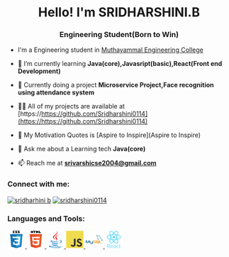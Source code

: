 <h1 align="center">Hello! I'm SRIDHARSHINI.B</h1>
<h3 align="center">Engineering Student(Born to Win)</h3>

- I'm a Engineering student in [Muthayammal Engineering College](https://mec.edu.in)

- 🌱 I’m currently learning **Java(core),Javasript(basic),React(Front end Development)**

- 🤝 Currently doing a project **Microservice Project,Face recognition using attendance system**

- 👨‍💻 All of my projects are available at [https://https://github.com/Sridharshini0114](https://https://github.com/Sridharshini0114)

- 📝 My Motivation Quotes is [Aspire to Inspire](Aspire to Inspire)

- 💬 Ask me about a Learning tech **Java(core)**

- 📫 Reach me at **srivarshicse2004@gmail.com**

<h3 align="left">Connect with me:</h3>
<p align="left">
<a href="https://linkedin.com/in/sridharhini b" target="blank"><img align="center" src="https://raw.githubusercontent.com/rahuldkjain/github-profile-readme-generator/master/src/images/icons/Social/linked-in-alt.svg" alt="sridharhini b" height="30" width="40" /></a>
<a href="https://www.hackerrank.com/sridharshini0114" target="blank"><img align="center" src="https://raw.githubusercontent.com/rahuldkjain/github-profile-readme-generator/master/src/images/icons/Social/hackerrank.svg" alt="sridharshini0114" height="30" width="40" /></a>
</p>

<h3 align="left">Languages and Tools:</h3>
<p align="left"> <a href="https://www.w3schools.com/css/" target="_blank" rel="noreferrer"> <img src="https://raw.githubusercontent.com/devicons/devicon/master/icons/css3/css3-original-wordmark.svg" alt="css3" width="40" height="40"/> </a> <a href="https://www.w3.org/html/" target="_blank" rel="noreferrer"> <img src="https://raw.githubusercontent.com/devicons/devicon/master/icons/html5/html5-original-wordmark.svg" alt="html5" width="40" height="40"/> </a> <a href="https://www.java.com" target="_blank" rel="noreferrer"> <img src="https://raw.githubusercontent.com/devicons/devicon/master/icons/java/java-original.svg" alt="java" width="40" height="40"/> </a> <a href="https://developer.mozilla.org/en-US/docs/Web/JavaScript" target="_blank" rel="noreferrer"> <img src="https://raw.githubusercontent.com/devicons/devicon/master/icons/javascript/javascript-original.svg" alt="javascript" width="40" height="40"/> </a> <a href="https://www.mysql.com/" target="_blank" rel="noreferrer"> <img src="https://raw.githubusercontent.com/devicons/devicon/master/icons/mysql/mysql-original-wordmark.svg" alt="mysql" width="40" height="40"/> </a> <a href="https://reactjs.org/" target="_blank" rel="noreferrer"> <img src="https://raw.githubusercontent.com/devicons/devicon/master/icons/react/react-original-wordmark.svg" alt="react" width="40" height="40"/> </a> </p>
